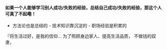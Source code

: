 #### 如果一个人能够学习别人成功/失败的经验，总结自己成功/失败的经验，那这个人可真了不起嘞！

 - 方法论也是总结的   - 技术知识靠沉淀的 - 职场经验是积累的


 
 『将生活过好，是我的信仰...
 为了照顾身边家人、提高生活品质， 不做钱的奴隶，



 





<!--stackedit_data:
eyJoaXN0b3J5IjpbMTUyMjk4NzY3NywxNTQwMjM0OTcyXX0=
-->